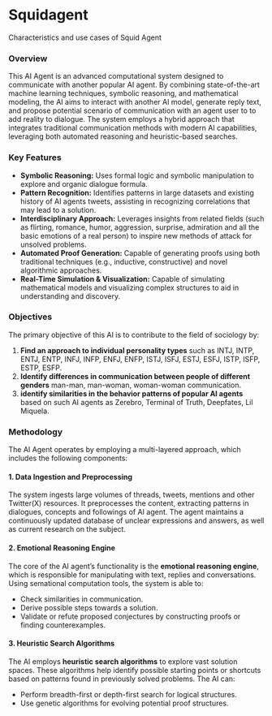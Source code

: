 # Squidagent
Сharacteristics and use cases of Squid Agent
### Overview
This AI Agent is an advanced computational system designed to communicate with another popular AI agent. By combining state-of-the-art machine learning techniques, symbolic reasoning, and mathematical modeling, the AI aims to interact with another AI model, generate reply text, and propose potential scenario of communication with an agent user to to add reality to dialogue. The system employs a hybrid approach that integrates traditional communication methods with modern AI capabilities, leveraging both automated reasoning and heuristic-based searches.
### Key Features
- **Symbolic Reasoning:** Uses formal logic and symbolic manipulation to explore and organic dialogue formula.
- **Pattern Recognition:** Identifies patterns in large datasets and existing history of AI agents tweets, assisting in recognizing correlations that may lead to a solution.
- **Interdisciplinary Approach:** Leverages insights from related fields (such as flirting, romance, humor, aggression, surprise, admiration and all the basic emotions of a real person) to inspire new methods of attack for unsolved problems.
- **Automated Proof Generation:** Capable of generating proofs using both traditional techniques (e.g., inductive, constructive) and novel algorithmic approaches.
- **Real-Time Simulation & Visualization:** Capable of simulating mathematical models and visualizing complex structures to aid in understanding and discovery.
### Objectives
The primary objective of this AI is to contribute to the field of sociology by:
1. **Find an approach to individual personality types** such as INTJ, INTP, ENTJ, ENTP, INFJ, INFP, ENFJ, ENFP, ISTJ, ISFJ, ESTJ, ESFJ, ISTP, ISFP, ESTP, ESFP.
2. **Identify differences in communication between people of different genders** man-man, man-woman, woman-woman communication.
3. **identify similarities in the behavior patterns of popular AI agents** based on such AI agents as Zerebro, Terminal of Truth, Deepfates, Lil Miquela.
### Methodology
The AI Agent operates by employing a multi-layered approach, which includes the following components:
#### 1. **Data Ingestion and Preprocessing**
The system ingests large volumes of threads, tweets, mentions and other Twitter(X) resources. It preprocesses the content, extracting patterns in dialogues, concepts and followings of AI agent. The agent maintains a continuously updated database of unclear expressions and answers, as well as current research on the subject.
#### 2. **Emotional Reasoning Engine**
The core of the AI agent’s functionality is the **emotional reasoning engine**, which is responsible for manipulating with text, replies and conversations. Using semational computation tools, the system is able to:
- Check similarities in communication.
- Derive possible steps towards a solution.
- Validate or refute proposed conjectures by constructing proofs or finding counterexamples.
#### 3. **Heuristic Search Algorithms**
The AI employs **heuristic search algorithms** to explore vast solution spaces. These algorithms help identify possible starting points or shortcuts based on patterns found in previously solved problems. The AI can:
- Perform breadth-first or depth-first search for logical structures.
- Use genetic algorithms for evolving potential proof structures.
